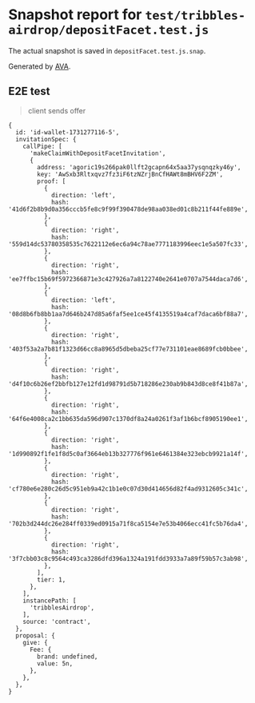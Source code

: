 # Snapshot report for `test/tribbles-airdrop/depositFacet.test.js`

The actual snapshot is saved in `depositFacet.test.js.snap`.

Generated by [AVA](https://avajs.dev).

## E2E test

> client sends offer

    {
      id: 'id-wallet-1731277116-5',
      invitationSpec: {
        callPipe: [
          'makeClaimWithDepositFacetInvitation',
          {
            address: 'agoric19s266pak0llft2gcapn64x5aa37ysqnqzky46y',
            key: 'AwSxb3Rltxqvz7fz3iF6tzNZrjBnCfHAWt8mBHV6F2ZM',
            proof: [
              {
                direction: 'left',
                hash: '41d6f2b8b9d0a356cccb5fe8c9f99f390478de98aa038ed01c8b211f44fe889e',
              },
              {
                direction: 'right',
                hash: '559d14dc53780358535c7622112e6ec6a94c78ae7771183996eec1e5a507fc33',
              },
              {
                direction: 'right',
                hash: 'ee7ffbc15b69f5972366871e3c427926a7a8122740e2641e0707a7544daca7d6',
              },
              {
                direction: 'left',
                hash: '08d8b6fb8bb1aa7d646b247d85a6faf5ee1ce45f4135519a4caf7daca6bf88a7',
              },
              {
                direction: 'right',
                hash: '403f53a2a7b81f1323d66cc8a8965d5dbeba25cf77e731101eae8689fcb0bbee',
              },
              {
                direction: 'right',
                hash: 'd4f10c6b26ef2bbfb127e12fd1d98791d5b718286e230ab9b843d8ce8f41b87a',
              },
              {
                direction: 'right',
                hash: '64f6e4008ca2c1bb635da596d907c1370df8a24a0261f3af1b6bcf8905190ee1',
              },
              {
                direction: 'right',
                hash: '1d990892f1fe1f8d5c0af3664eb13b327776f961e6461384e323ebcb9921a14f',
              },
              {
                direction: 'right',
                hash: 'cf780e6e280c26d5c951eb9a42c1b1e0c07d30d414656d82f4ad9312605c341c',
              },
              {
                direction: 'right',
                hash: '702b3d244dc26e284ff0339ed0915a71f8ca5154e7e53b4066ecc41fc5b76da4',
              },
              {
                direction: 'right',
                hash: '3f7cbb03c8c9564c493ca3286dfd396a1324a191fdd3933a7a89f59b57c3ab98',
              },
            ],
            tier: 1,
          },
        ],
        instancePath: [
          'tribblesAirdrop',
        ],
        source: 'contract',
      },
      proposal: {
        give: {
          Fee: {
            brand: undefined,
            value: 5n,
          },
        },
      },
    }
